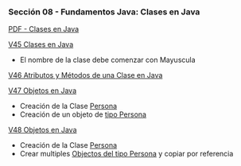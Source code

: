 ### Sección 08 - Fundamentos Java: Clases en Java
[PDF - Clases en Java](Apuntes/07-01-ClasesJava-CFJ.pdf)

[V45 Clases en Java](V45_Clases_en_Java/src/clases/Persona.java)
- El nombre de la clase debe comenzar con Mayuscula

[V46 Atributos y Métodos de una Clase en Java](V46_Atributos_y_Metodos_de_una_Clase/src/clases/Persona.java)

[V47 Objetos en Java](V47_Objetos_en_Java/src/clases)
- Creación de la Clase [Persona](V47_Objetos_en_Java/src/clases/Persona.java)
- Creación de un objeto de [tipo Persona](V47_Objetos_en_Java/src/clases/PruebaPersona.java)

[V48 Objetos en Java](V48_Objetos_en_Java/src/clases)
- Creación de la Clase [Persona](V48_Objetos_en_Java/src/clases/Persona.java)
- Crear multiples [Objectos del tipo Persona](V48_Objetos_en_Java/src/clases/Prueba.java) y copiar por referencia